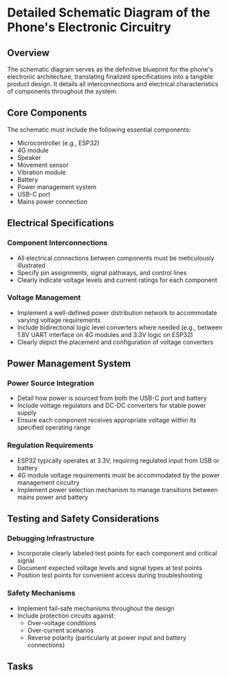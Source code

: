 # Detailed Schematic Diagram of the Phone's Electronic Circuitry

## Overview

The schematic diagram serves as the definitive blueprint for the phone's electronic architecture, translating finalized specifications into a tangible product design. It details all interconnections and electrical characteristics of components throughout the system.

## Core Components

The schematic must include the following essential components:

- Microcontroller (e.g., ESP32)
- 4G module
- Speaker
- Movement sensor
- Vibration module
- Battery
- Power management system
- USB-C port
- Mains power connection

## Electrical Specifications

### Component Interconnections

- All electrical connections between components must be meticulously illustrated
- Specify pin assignments, signal pathways, and control lines
- Clearly indicate voltage levels and current ratings for each component

### Voltage Management

- Implement a well-defined power distribution network to accommodate varying voltage requirements
- Include bidirectional logic level converters where needed (e.g., between 1.8V UART interface on 4G modules and 3.3V logic on ESP32)
- Clearly depict the placement and configuration of voltage converters

## Power Management System

### Power Source Integration

- Detail how power is sourced from both the USB-C port and battery
- Include voltage regulators and DC-DC converters for stable power supply
- Ensure each component receives appropriate voltage within its specified operating range

### Regulation Requirements

- ESP32 typically operates at 3.3V, requiring regulated input from USB or battery
- 4G module voltage requirements must be accommodated by the power management circuitry
- Implement power selection mechanism to manage transitions between mains power and battery

## Testing and Safety Considerations

### Debugging Infrastructure

- Incorporate clearly labeled test points for each component and critical signal
- Document expected voltage levels and signal types at test points
- Position test points for convenient access during troubleshooting

### Safety Mechanisms

- Implement fail-safe mechanisms throughout the design
- Include protection circuits against:
  - Over-voltage conditions
  - Over-current scenarios
  - Reverse polarity (particularly at power input and battery connections)

## Tasks
